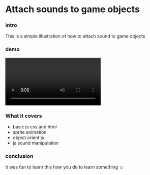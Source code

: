 # Attach sounds to game objects

### intro

This is a simple illustration of how to attach sound to game objects

### demo

<div>
<!-- images go here -->
<video src="./illustration.mp4" alt="illustration video" controls>
</video>
</div>

### What it covers

- basic js css and html
- sprite animation
- object orient js
- js sound manipulation

### conclusion

It was fun to learn this how you do to learn something ☺
